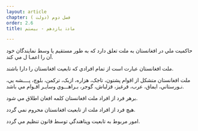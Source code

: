 ```yaml
---
layout: article
chapter: فصل دوم (دولت ) 
order: 2.6
title: مادۀ یازدهم - بیستم 

---
```



حاکميت ملي در افغانستان به ملت تعلق دارد که به طور مستقيم يا وسط نمايندگان خود آن را اعمـا ل مي کند.

ملت افغانستان عبارت است از تمام افرادي که تابعيت افغانستان را دارا باشند.

ملت افغانستان متشکل از اقوام پشتون، تاجک،‌ هزاره، ازبک، ترکمن،‌ بلوچ،‌ پــــشه يي، نـورستاني، ايماق، عرب، قرغيز، قزلباش، گوجر، بـراهـــوي وسايـر اقـوام مي باشد.

برهر فرد از افراد ملت افغانستان کلمه افغان اطلاق مي شود.

هيچ فرد از افراد ملت از تابعيت افغانستان محروم نمي گردد.

امور مربوط به تابعيت وپناهندگي توسط قانون تنظيم مي گردد.
 
 

